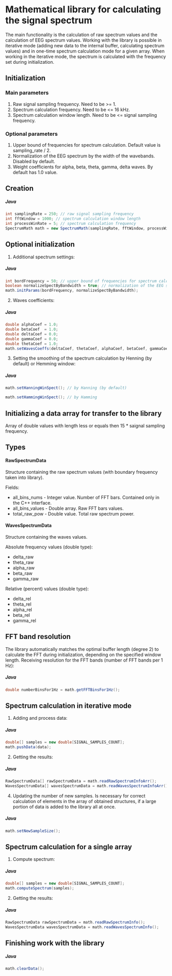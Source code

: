# Mathematical library for calculating the signal spectrum
The main functionality is the calculation of raw spectrum values and the calculation of EEG spectrum values.
Working with the library is possible in iterative mode (adding new data to the internal buffer, calculating spectrum values) and in one-time spectrum calculation mode for a given array. When working in the iterative mode, the spectrum is calculated with the frequency set during initialization.
## Initialization
### Main parameters
1. Raw signal sampling frequency. Need to be >= 1.
2. Spectrum calculation frequency. Need to be <= 16 kHz.
3. Spectrum calculation window length. Need to be <= signal sampling frequency.
### Optional parameters
1. Upper bound of frequencies for spectrum calculation. Default value is sampling_rate / 2.
2. Normalization of the EEG spectrum by the width of the wavebands. Disabled by default.
3. Weight coefficients for alpha, beta, theta, gamma, delta waves. By default has 1.0 value.
## Creation
##### Java
```java
int samplingRate = 250; // raw signal sampling frequency
int fftWindow = 1000; // spectrum calculation window length
int processWinRate = 5; // spectrum calculation frequency
SpectrumMath math = new SpectrumMath(samplingRate, fftWindow, processWinRate);
```
## Optional initialization
1. Additional spectrum settings:
##### Java
```java
int bordFrequency = 50; // upper bound of frequencies for spectrum calculation
boolean normalizeSpectByBandwidth = true; // normalization of the EEG spectrum by the width of the wavebands
math.initParams(bordFrequency, normalizeSpectByBandwidth);
```
2. Waves coefficients:
##### Java
```java
double alphaCoef = 1.0;
double betaCoef  = 1.0;
double deltaCoef = 0.0;
double gammaCoef = 0.0;
double thetaCoef = 1.0;
math.setWavesCoeffs(deltaCoef, thetaCoef, alphaCoef, betaCoef, gammaCoef);
```
3. Setting the smoothing of the spectrum calculation by Henning (by default) or Hemming window:
##### Java
```java
math.setHanningWinSpect(); // by Hanning (by default)

math.setHammingWinSpect(); // by Hamming
```
## Initializing a data array for transfer to the library
Array of double values with length less or equals then 15 * saignal sampling frequency.
## Types
#### RawSpectrumData
Structure containing the raw spectrum values (with boundary frequency taken into library).

Fields:
- all_bins_nums - Integer value. Number of FFT bars. Contained only in the C++ interface.
- all_bins_values - Double array. Raw FFT bars values.
- total_raw_pow - Double value. Total raw spectrum power.

#### WavesSpectrumData
Structure containing the waves values.

Absolute frequency values (double type):
- delta_raw
- theta_raw
- alpha_raw
- beta_raw
- gamma_raw

Relative (percent) values (double type):
- delta_rel
- theta_rel
- alpha_rel
- beta_rel
- gamma_rel

## FFT band resolution
The library automatically matches the optimal buffer length (degree 2) to calculate the FFT during initialization, depending on the specified window length. Receiving resolution for the FFT bands (number of FFT bands per 1 Hz):
##### Java
```java
double numberBinsFor1Hz = math.getFFTBinsFor1Hz();
```
## Spectrum calculation in iterative mode
1. Adding and process data:
##### Java
```java
double[] samples = new double[SIGNAL_SAMPLES_COUNT];
math.pushData(data);
```
2. Getting the results:
##### Java
```java
RawSpectrumData[] rawSpectrumData = math.readRawSpectrumInfoArr();
WavesSpectrumData[] wavesSpectrumData = math.readWavesSpectrumInfoArr();
```
4. Updating the number of new samples. Is necessary for correct calculation of elements in the array of obtained structures, if a large portion of data is added to the library all at once.
##### Java
```java
math.setNewSampleSize();
```

## Spectrum calculation for a single array
1. Compute spectrum:
##### Java
```java
double[] samples = new double[SIGNAL_SAMPLES_COUNT];
math.computeSpectrum(samples);
```
2. Getting the results:
##### Java
```java
RawSpectrumData rawSpectrumData = math.readRawSpectrumInfo();
WavesSpectrumData wavesSpectrumData = math.readWavesSpectrumInfo();
```
## Finishing work with the library
##### Java
```java
math.clearData();
```